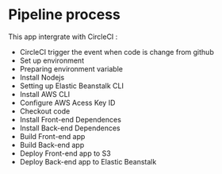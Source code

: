 # Pipeline process

This app intergrate with CircleCI :

- CircleCI trigger the event when code is change from github
- Set up environment
- Preparing environment variable
- Install Nodejs
- Setting up Elastic Beanstalk CLI
- Install AWS CLI
- Configure AWS Acess Key ID
- Checkout code
- Install Front-end Dependences
- Install Back-end Dependences
- Build Front-end app
- Build Back-end app
- Deploy Front-end app to S3
- Deploy Back-end app to Elastic Beanstalk

